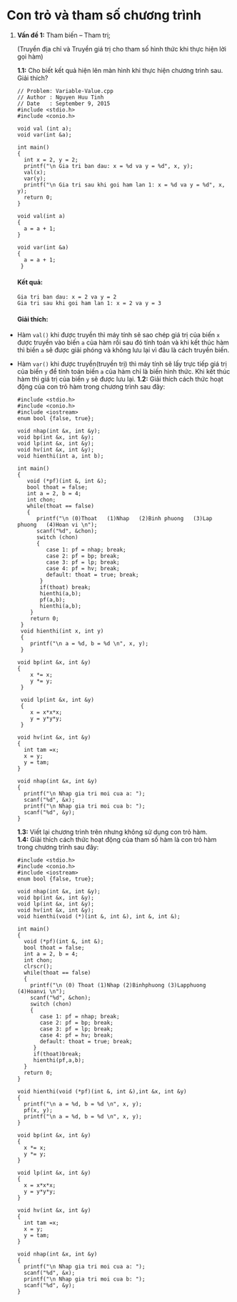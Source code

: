 # Con trỏ và tham số chương trình

1. **Vấn đề 1:** Tham biến – Tham trị;

    (Truyền địa chỉ và Truyền giá trị cho tham số hình thức khi thực hiện lời gọi hàm)  

    **1.1:** Cho biết kết quả hiện lên màn hình khi thực hiện chương trình sau. Giải thích?  
    ```
    // Problem: Variable-Value.cpp
    // Author : Nguyen Huu Tinh
    // Date   : September 9, 2015
    #include <stdio.h>
    #include <conio.h>

    void val (int a);
    void var(int &a);

    int main()
    {
      int x = 2, y = 2;
      printf("\n Gia tri ban dau: x = %d va y = %d", x, y);
      val(x); 
      var(y);
      printf("\n Gia tri sau khi goi ham lan 1: x = %d va y = %d", x, y);
      return 0;
    }

    void val(int a)
    {
      a = a + 1;
    }

    void var(int &a)
    {
      a = a + 1;
     }  
    ```
    
    #### Kết quả:
    ```
    Gia tri ban dau: x = 2 va y = 2
    Gia tri sau khi goi ham lan 1: x = 2 va y = 3
    ```
    #### Giải thích:
  - Hàm `val()` khi được truyền thì máy tính sẽ sao chép giá trị của biến `x` được truyền vào biến `a` của hàm  rồi sau đó tính toán và khi kết thúc hàm thì  biến `a` sẽ được giải phóng và không lưu lại vì đâu là cách truyền biến.  
  - Hàm `var()` khi được truyền(truyền trị) thì máy tính sẽ lấy trực tiếp giá trị của biến `y` để tính toán biến `a` của hàm chỉ là biến hình thức. Khi kết thúc hàm thì giá trị của biến `y` sẽ được lưu lại.
    **1.2:**  Giải thích cách thức hoạt động của con trỏ hàm trong chương trình sau đây:  
    ```
    #include <stdio.h>
    #include <conio.h>
    #include <iostream>
    enum bool {false, true};

    void nhap(int &x, int &y);
    void bp(int &x, int &y);
    void lp(int &x, int &y);
    void hv(int &x, int &y);
    void hienthi(int a, int b);

    int main()
    {
       void (*pf)(int &, int &);
       bool thoat = false;  
       int a = 2, b = 4;
       int chon;
       while(thoat == false)
       {
          printf("\n (0)Thoat   (1)Nhap   (2)Binh phuong   (3)Lap phuong   (4)Hoan vi \n");
          scanf("%d", &chon);
          switch (chon)
          {
             case 1: pf = nhap; break;
             case 2: pf = bp; break;
             case 3: pf = lp; break;
             case 4: pf = hv; break;
             default: thoat = true; break;
           }
           if(thoat) break;
           hienthi(a,b);
           pf(a,b);
           hienthi(a,b);
        }
        return 0;
     }
     void hienthi(int x, int y)
     {
        printf("\n a = %d, b = %d \n", x, y);
     }  

    void bp(int &x, int &y)
    {
        x *= x;
        y *= y;
     }  

     void lp(int &x, int &y)
     {
        x = x*x*x;
        y = y*y*y;
     }  

    void hv(int &x, int &y)
    {
      int tam =x;
      x = y;
      y = tam;
    }  

    void nhap(int &x, int &y)
    {
      printf("\n Nhap gia tri moi cua a: ");
      scanf("%d", &x);
      printf("\n Nhap gia tri moi cua b: "); 
      scanf("%d", &y);
    }  
    ```

    **1.3:** Viết lại chương trình trên nhưng không sử dụng con trỏ hàm.  
    **1.4:** Giải thích cách thức hoạt động của tham số hàm là con trỏ hàm trong chương trình sau đây:  
    ```
    #include <stdio.h>
    #include <conio.h>
    #include <iostream>
    enum bool {false, true};

    void nhap(int &x, int &y);
    void bp(int &x, int &y);
    void lp(int &x, int &y);
    void hv(int &x, int &y);
    void hienthi(void (*)(int &, int &), int &, int &);

    int main()
    {
      void (*pf)(int &, int &);
      bool thoat = false;
      int a = 2, b = 4;
      int chon;
      clrscr();
      while(thoat == false)
      {
        printf("\n (0) Thoat (1)Nhap (2)Binhphuong (3)Lapphuong (4)Hoanvi \n");
        scanf("%d", &chon);
        switch (chon)
        { 
           case 1: pf = nhap; break;
           case 2: pf = bp; break;
           case 3: pf = lp; break;
           case 4: pf = hv; break;
           default: thoat = true; break;
         }
         if(thoat)break;
         hienthi(pf,a,b);
      }
      return 0;
    }

    void hienthi(void (*pf)(int &, int &),int &x, int &y)
    {
      printf("\n a = %d, b = %d \n", x, y);
      pf(x, y);   
      printf("\n a = %d, b = %d \n", x, y);
    }

    void bp(int &x, int &y)
    { 
      x *= x;
      y *= y;
    }

    void lp(int &x, int &y)
    {
      x = x*x*x;
      y = y*y*y;
    }

    void hv(int &x, int &y)
    { 
      int tam =x;
      x = y;
      y = tam;
    }

    void nhap(int &x, int &y)
    { 
      printf("\n Nhap gia tri moi cua a: ");
      scanf("%d", &x);
      printf("\n Nhap gia tri moi cua b: ");
      scanf("%d", &y);
    }
    ```
